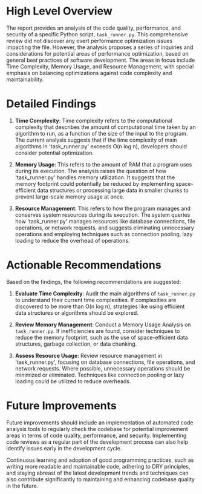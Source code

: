 # High Level Overview

The report provides an analysis of the code quality, performance, and security of a specific Python script, `task_runner.py`. This comprehensive review did not discover any overt performance optimization issues impacting the file. However, the analysis proposes a series of inquiries and considerations for potential areas of performance optimization, based on general best practices of software development. The areas in focus include Time Complexity, Memory Usage, and Resource Management, with special emphasis on balancing optimizations against code complexity and maintainability.

# Detailed Findings 

1. **Time Complexity**: Time complexity refers to the computational complexity that describes the amount of computational time taken by an algorithm to run, as a function of the size of the input to the program. The current analysis suggests that if the time complexity of main algorithms in 'task_runner.py' exceeds O(n log n), developers should consider potential optimization.

2. **Memory Usage**: This refers to the amount of RAM that a program uses during its execution. The analysis raises the question of how 'task_runner.py' handles memory utilization. It suggests that the memory footprint could potentially be reduced by implementing space-efficient data structures or processing large data in smaller chunks to prevent large-scale memory usage at once.

3. **Resource Management**: This refers to how the program manages and conserves system resources during its execution. The system queries how 'task_runner.py' manages resources like database connections, file operations, or network requests, and suggests eliminating unnecessary operations and employing techniques such as connection pooling, lazy loading to reduce the overhead of operations.

# Actionable Recommendations 

Based on the findings, the following recommendations are suggested:

1. **Evaluate Time Complexity**: Audit the main algorithms of `task_runner.py` to understand their current time complexities. If complexities are discovered to be more than O(n log n), strategies like using efficient data structures or algorithms should be explored.

2. **Review Memory Management**: Conduct a Memory Usage Analysis on `task_runner.py`. If inefficiencies are found, consider techniques to reduce the memory footprint, such as the use of space-efficient data structures, garbage collection, or data chunking.

3. **Assess Resource Usage**: Review resource management in 'task_runner.py', focusing on database connections, file operations, and network requests. Where possible, unnecessary operations should be minimized or eliminated. Techniques like connection pooling or lazy loading could be utilized to reduce overheads. 

# Future Improvements

Future improvements should include an implementation of automated code analysis tools to regularly check the codebase for potential improvement areas in terms of code quality, performance, and security. Implementing code reviews as a regular part of the development process can also help identify issues early in the development cycle.

Continuous learning and adoption of good programming practices, such as writing more readable and maintainable code, adhering to DRY principles, and staying abreast of the latest development trends and techniques can also contribute significantly to maintaining and enhancing codebase quality in the future.